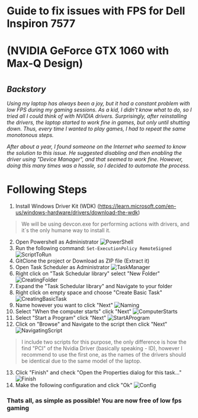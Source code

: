 # Guide to fix issues with FPS for Dell Inspiron 7577
# (NVIDIA GeForce GTX 1060 with Max-Q Design)

#
## *Backstory*
*Using my laptop has always been a joy, but it had a constant problem with low FPS during my gaming sessions. As a kid, I didn't know what to do, so I tried all I could think of with NVIDIA drivers. Surprisingly, after reinstalling the drivers, the laptop started to work fine in games, but only until shutting down. Thus, every time I wanted to play games, I had to repeat the same monotonous steps.*

*After about a year, I found someone on the Internet who seemed to know the solution to this issue. He suggested disabling and then enabling the driver using "Device Manager", and that seemed to work fine. However, doing this many times was a hassle, so I decided to automate the process.*


# Following Steps
1) Install Windows Driver Kit (WDK) (https://learn.microsoft.com/en-us/windows-hardware/drivers/download-the-wdk)
> We will be using devcon.exe for performing actions with drivers, and it`s the only humane way to install it.
2) Open Powershell as Administrator
![PowerShell](./Photo_Reference/PoweShell%20Administrator.png)
3) Run the following command: ```Set-ExecutionPolicy RemoteSigned```
![ScriptToRun](./Photo_Reference/Allowing%20scripts%20to%20run.png)
4) GitClone the project or Download as ZIP file (Extract it) 
5) Open Task Scheduler as Administrator
![TaskManager](./Photo_Reference/Task%20Scheduler.png)
6) Right click on "Task Schedular library" select "New Folder"
![CreatingFolder](./Photo_Reference/Creating%20Folder.png)
7) Expand the "Task Schedular library" and Navigate to your folder
8) Right click on empty space and choose "Create Basic Task"
![CreatingBasicTask](./Photo_Reference/Create%20Basic%20Task.png)
9) Name however you want to click "Next"
![Naming](./Photo_Reference/Naming%20.png)
10) Select "When the computer starts" click "Next"
![ComputerStarts](./Photo_Reference/When%20the%20computer%20starts.png)
11) Select "Start a Program" click "Next"
![StartAProgram](./Photo_Reference/Start%20a%20program.png)
12) Click on "Browse" and Navigate to the script then click "Next"
![NavigatingScript](./Photo_Reference/Navigate%20the%20script.png)
> I include two scripts for this purpose, the only difference is how the find "PCI" of the Nvidia Driver (basically speaking - ID), however I recommend to use the first one, as the names of the drivers should be identical due to the same model of the laptop.
13) Click "Finish" and check "Open the Properties dialog for this task..."
![Finish](./Photo_Reference/Finish.png)
14) Make the following configuration and click "Ok"
![Config](./Photo_Reference/Configuration%20.png)

### Thats all, as simple as possible! You are now free of low fps gaming

